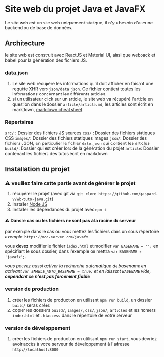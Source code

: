 # Site web du projet Java et JavaFX

Le site web est un site web uniquement statique, il n'y a besoin d'aucune backend ou de base de données.

## Architecture

le site web est construit avec ReactJS et Material UI, ainsi que webpack et babel pour la génération des fichiers JS.

### data.json

1.  Le site web récupère les informations qu'il doit afficher en faisant
    une requête XHR vers `json/data.json`. Ce fichier contient toutes les
    informations concernant les différents articles.
2.  si un utilisateur click sur un article, le site web va récupéré l'article en question dans le dossier `article/article.md`, les articles sont écrit en markdown, [markdown cheat sheet](https://github.com/adam-p/markdown-here/wiki/Markdown-Cheatsheet)

### Répertoires

`src/` : Dossier des fichiers JS sources
`css/` : Dossier des fichiers statiques CSS
`images/`: Dossier des fichiers statiques images
`json/`: Dossier des fichiers JSON, en particulier le fichier `data.json` qui contient les articles
`build/`: Dossier qui est créer lors de la génération du projet
`article`: Dossier contenant les fichiers des tutos écrit en markdown

## Installation du projet

### ⚠️ veuillez faire cette partie avant de générer le projet

1.  récupérer le projet (avec git via `git clone https://github.com/gaspard-v/wb-tuto-java.git`)
2.  Installer [Node JS](https://nodejs.org/en/, 'Node.js (nodejs.org)')
3.  Installer les dépendances du projet avec `npm i`

#### ⚠️ Dans le cas ou les fichiers ne sont pas à la racine du serveur

par exemple dans le cas ou vous mettez les fichiers dans un sous répertoire _exemple_: `https://mon-server.com/javafx`

vous **devez** modifier le fichier `index.html` et modifier `var BASENAME = '';` en spécifiant le sous dossier, dans l'exemple on mettra `var BASENAME = 'javafx';`.

_vous pouvez aussi activer la recherche automatique de basename en activant `var ENABLE_AUTO_BASENAME = true;` et en laissant `BASENAME` vide, **cependant ce n'est pas forcement fiable**_

### version de production

1.  créer les fichiers de production en utilisant `npm run build`, un
    dossier `build/` seras créer.
2.  copier les dossiers `build/`, `images/`, `css/`, `json/`, `articles` et les fichiers `index.html` et `.htaccess` dans le répertoire de votre serveur

### version de développement

1.  créer les fichiers de production en utilisant `npm run start`, vous devriez avoir accès à votre serveur de développement à l'adresse `http://localhost:8000`

